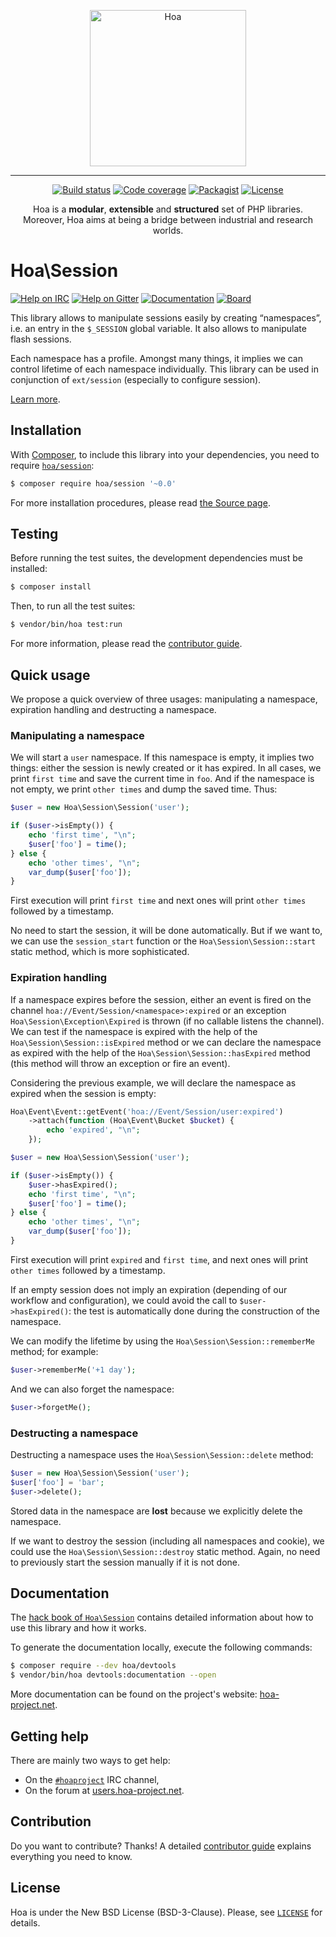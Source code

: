 <p align="center">
  <img src="https://static.hoa-project.net/Image/Hoa.svg" alt="Hoa" width="250px" />
</p>

---

<p align="center">
  <a href="https://travis-ci.org/hoaproject/session"><img src="https://img.shields.io/travis/hoaproject/session/master.svg" alt="Build status" /></a>
  <a href="https://coveralls.io/github/hoaproject/session?branch=master"><img src="https://img.shields.io/coveralls/hoaproject/session/master.svg" alt="Code coverage" /></a>
  <a href="https://packagist.org/packages/hoa/session"><img src="https://img.shields.io/packagist/dt/hoa/session.svg" alt="Packagist" /></a>
  <a href="https://hoa-project.net/LICENSE"><img src="https://img.shields.io/packagist/l/hoa/session.svg" alt="License" /></a>
</p>
<p align="center">
  Hoa is a <strong>modular</strong>, <strong>extensible</strong> and
  <strong>structured</strong> set of PHP libraries.<br />
  Moreover, Hoa aims at being a bridge between industrial and research worlds.
</p>

# Hoa\Session

[![Help on IRC](https://img.shields.io/badge/help-%23hoaproject-ff0066.svg)](https://webchat.freenode.net/?channels=#hoaproject)
[![Help on Gitter](https://img.shields.io/badge/help-gitter-ff0066.svg)](https://gitter.im/hoaproject/central)
[![Documentation](https://img.shields.io/badge/documentation-hack_book-ff0066.svg)](https://central.hoa-project.net/Documentation/Library/Session)
[![Board](https://img.shields.io/badge/organisation-board-ff0066.svg)](https://waffle.io/hoaproject/session)

This library allows to manipulate sessions easily by creating “namespaces”, i.e.
an entry in the `$_SESSION` global variable. It also allows to manipulate flash
sessions.

Each namespace has a profile. Amongst many things, it implies we can control
lifetime of each namespace individually. This library can be used in conjunction
of `ext/session` (especially to configure session).

[Learn more](https://central.hoa-project.net/Documentation/Library/Session).

## Installation

With [Composer](https://getcomposer.org/), to include this library into
your dependencies, you need to
require [`hoa/session`](https://packagist.org/packages/hoa/session):

```sh
$ composer require hoa/session '~0.0'
```

For more installation procedures, please read [the Source
page](https://hoa-project.net/Source.html).

## Testing

Before running the test suites, the development dependencies must be installed:

```sh
$ composer install
```

Then, to run all the test suites:

```sh
$ vendor/bin/hoa test:run
```

For more information, please read the [contributor
guide](https://hoa-project.net/Literature/Contributor/Guide.html).

## Quick usage

We propose a quick overview of three usages: manipulating a namespace,
expiration handling and destructing a namespace.

### Manipulating a namespace

We will start a `user` namespace. If this namespace is empty, it implies two
things: either the session is newly created or it has expired. In all cases, we
print `first time` and save the current time in `foo`. And if the namespace is
not empty, we print `other times` and dump the saved time. Thus:

```php
$user = new Hoa\Session\Session('user');

if ($user->isEmpty()) {
    echo 'first time', "\n";
    $user['foo'] = time();
} else {
    echo 'other times', "\n";
    var_dump($user['foo']);
}
```

First execution will print `first time` and next ones will print `other times`
followed by a timestamp.

No need to start the session, it will be done automatically. But if we want to,
we can use the `session_start` function or the `Hoa\Session\Session::start`
static method, which is more sophisticated.

### Expiration handling

If a namespace expires before the session, either an event is fired on the
channel `hoa://Event/Session/<namespace>:expired` or an exception
`Hoa\Session\Exception\Expired` is thrown (if no callable listens the channel).
We can test if the namespace is expired with the help of the
`Hoa\Session\Session::isExpired` method or we can declare the namespace as
expired with the help of the `Hoa\Session\Session::hasExpired` method (this
method will throw an exception or fire an event).

Considering the previous example, we will declare the namespace as expired when
the session is empty:

```php
Hoa\Event\Event::getEvent('hoa://Event/Session/user:expired')
    ->attach(function (Hoa\Event\Bucket $bucket) {
        echo 'expired', "\n";
    });

$user = new Hoa\Session\Session('user');

if ($user->isEmpty()) {
    $user->hasExpired();
    echo 'first time', "\n";
    $user['foo'] = time();
} else {
    echo 'other times', "\n";
    var_dump($user['foo']);
}
```

First execution will print `expired` and `first time`, and next ones will print
`other times` followed by a timestamp.

If an empty session does not imply an expiration (depending of our workflow and
configuration), we could avoid the call to `$user->hasExpired()`: the test is
automatically done during the construction of the namespace.

We can modify the lifetime by using the `Hoa\Session\Session::rememberMe`
method; for example:

```php
$user->rememberMe('+1 day');
```

And we can also forget the namespace:

```php
$user->forgetMe();
```

### Destructing a namespace

Destructing a namespace uses the `Hoa\Session\Session::delete` method:

```php
$user = new Hoa\Session\Session('user');
$user['foo'] = 'bar';
$user->delete();
```

Stored data in the namespace are **lost** because we explicitly delete the
namespace.

If we want to destroy the session (including all namespaces and cookie), we
could use the `Hoa\Session\Session::destroy` static method. Again, no need to
previously start the session manually if it is not done.

## Documentation

The
[hack book of `Hoa\Session`](https://central.hoa-project.net/Documentation/Library/Session)
contains detailed information about how to use this library and how it works.

To generate the documentation locally, execute the following commands:

```sh
$ composer require --dev hoa/devtools
$ vendor/bin/hoa devtools:documentation --open
```

More documentation can be found on the project's website:
[hoa-project.net](https://hoa-project.net/).

## Getting help

There are mainly two ways to get help:

  * On the [`#hoaproject`](https://webchat.freenode.net/?channels=#hoaproject)
    IRC channel,
  * On the forum at [users.hoa-project.net](https://users.hoa-project.net).

## Contribution

Do you want to contribute? Thanks! A detailed [contributor
guide](https://hoa-project.net/Literature/Contributor/Guide.html) explains
everything you need to know.

## License

Hoa is under the New BSD License (BSD-3-Clause). Please, see
[`LICENSE`](https://hoa-project.net/LICENSE) for details.
